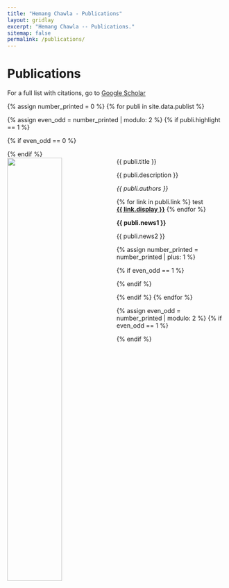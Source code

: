 ```yaml
---
title: "Hemang Chawla - Publications"
layout: gridlay
excerpt: "Hemang Chawla -- Publications."
sitemap: false
permalink: /publications/
---
```



# Publications

For a full list with citations, go to [Google Scholar](https://scholar.google.ch/citations?user=_58RpMgAAAAJ)

{% assign number_printed = 0 %}
{% for publi in site.data.publist %}

{% assign even_odd = number_printed | modulo: 2 %}
{% if publi.highlight == 1 %}

{% if even_odd == 0 %}
<div class="row">
{% endif %}

<div class="col-sm-6 clearfix">
 <div class="well">
  <pubtit style="text-align: justify">{{ publi.title }}</pubtit>
  <img src="{{ site.url }}{{ site.baseurl }}/images/pubpic/{{ publi.image }}" class="img-responsive" width="50%" style="float: left" />
  <p style="text-align: justify">{{ publi.description }}</p>
  <p><em>{{ publi.authors }}</em></p>
  <!--<p><strong><a href="{{ publi.link.url }}">{{ publi.link.display }}</a></strong></p>-->
  {% for link in publi.link %}
   test
  <br><strong><a href="{{ link.url }}">{{ link.display }}</a></strong>
  {% endfor %}
  <!--<strong><a href="{{ publi.linksupp.url }}">{{ publi.linksupp.display }}</a></strong><br>
  <strong><a href="{{ publi.linkvideo.url }}">{{ publi.linkvideo.display }}</a></strong><br>
  <strong><a href="{{ publi.linkopen.url }}">{{ publi.linkopen.display }}</a></strong><br> 
  <strong><a href="{{ publi.linkcode.url }}">{{ publi.linkcode.display }}</a></strong><br> 
  <strong><a href="{{ publi.linkpres.url }}">{{ publi.linkpres.display }}</a></strong></p>-->
  <p class="text-danger"><strong> {{ publi.news1 }}</strong></p>
  <p> {{ publi.news2 }}</p>
 </div>
</div>

{% assign number_printed = number_printed | plus: 1 %}

{% if even_odd == 1 %}
</div>
{% endif %}

{% endif %}
{% endfor %}

{% assign even_odd = number_printed | modulo: 2 %}
{% if even_odd == 1 %}
</div>
{% endif %}

<p> &nbsp; </p>
